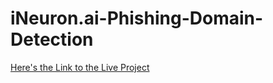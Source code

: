 # iNeuron.ai-Phishing-Domain-Detection

[Here's the Link to the Live Project](https://ineuron-ai-phishing-domain-detector.streamlit.app/)

